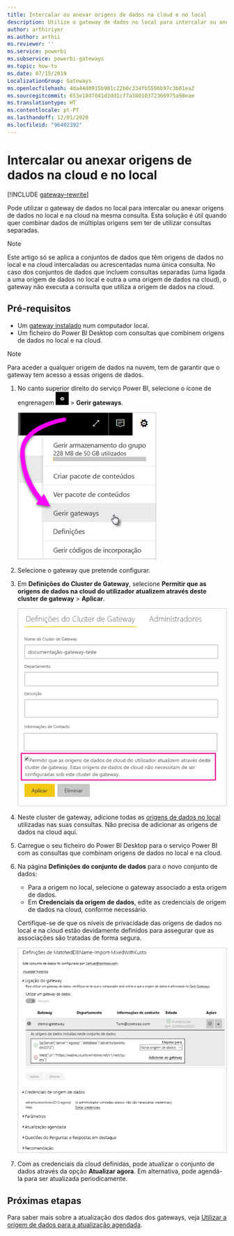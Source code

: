 ```yaml
---
title: Intercalar ou anexar origens de dados na cloud e no local
description: Utilize o gateway de dados no local para intercalar ou anexar origens de dados no local e na cloud na mesma consulta.
author: arthiriyer
ms.author: arthii
ms.reviewer: ''
ms.service: powerbi
ms.subservice: powerbi-gateways
ms.topic: how-to
ms.date: 07/15/2019
LocalizationGroup: Gateways
ms.openlocfilehash: 4da44d0915b981c22b0c334fb5586b97c3b01ea2
ms.sourcegitcommit: 653e18d7041d3dd1cf7a38010372366975a98eae
ms.translationtype: HT
ms.contentlocale: pt-PT
ms.lasthandoff: 12/01/2020
ms.locfileid: "96402392"
---
```

# <a name="merge-or-append-on-premises-and-cloud-data-sources"></a>Intercalar ou anexar origens de dados na cloud e no local

[!INCLUDE [gateway-rewrite](../includes/gateway-rewrite.md)]

Pode utilizar o gateway de dados no local para intercalar ou anexar origens de dados no local e na cloud na mesma consulta. Esta solução é útil quando quer combinar dados de múltiplas origens sem ter de utilizar consultas separadas.

>[!NOTE]
>Este artigo só se aplica a conjuntos de dados que têm origens de dados no local e na cloud intercaladas ou acrescentadas numa única consulta. No caso dos conjuntos de dados que incluem consultas separadas (uma ligada a uma origem de dados no local e outra a uma origem de dados na cloud), o gateway não executa a consulta que utiliza a origem de dados na cloud.

## <a name="prerequisites"></a>Pré-requisitos

- Um [gateway instalado](/data-integration/gateway/service-gateway-install) num computador local.
- Um ficheiro do Power BI Desktop com consultas que combinem origens de dados no local e na cloud.

>[!NOTE]
>Para aceder a qualquer origem de dados na nuvem, tem de garantir que o gateway tem acesso a essas origens de dados.

1. No canto superior direito do serviço Power BI, selecione o ícone de engrenagem ![Ícone de engrenagem de Definições](media/service-gateway-mashup-on-premises-cloud/icon-gear.png) > **Gerir gateways**.

    ![Gerir os gateways](media/service-gateway-mashup-on-premises-cloud/manage-gateways.png)

2. Selecione o gateway que pretende configurar.

3. Em **Definições do Cluster de Gateway**, selecione **Permitir que as origens de dados na cloud do utilizador atualizem através deste cluster de gateway** > **Aplicar**.

    ![Atualizar através deste cluster de gateway](media/service-gateway-mashup-on-premises-cloud/refresh-gateway-cluster.png)

4. Neste cluster de gateway, adicione todas as [origens de dados no local](service-gateway-enterprise-manage-scheduled-refresh.md#add-a-data-source) utilizadas nas suas consultas. Não precisa de adicionar as origens de dados na cloud aqui.

5. Carregue o seu ficheiro do Power BI Desktop para o serviço Power BI com as consultas que combinam origens de dados no local e na cloud.

6. Na página **Definições do conjunto de dados** para o novo conjunto de dados:

   - Para a origem no local, selecione o gateway associado a esta origem de dados.
   - Em **Credenciais da origem de dados**, edite as credenciais de origem de dados na cloud, conforme necessário.

    Certifique-se de que os níveis de privacidade das origens de dados no local e na cloud estão devidamente definidos para assegurar que as associações são tratadas de forma segura.

     ![Definições do conjunto de dados](media/service-gateway-mashup-on-premises-cloud/dataset-settings.png)

7. Com as credenciais da cloud definidas, pode atualizar o conjunto de dados através da opção **Atualizar agora**. Em alternativa, pode agendá-la para ser atualizada periodicamente.

## <a name="next-steps"></a>Próximas etapas

Para saber mais sobre a atualização dos dados dos gateways, veja [Utilizar a origem de dados para a atualização agendada](service-gateway-enterprise-manage-scheduled-refresh.md#use-the-data-source-for-scheduled-refresh).
